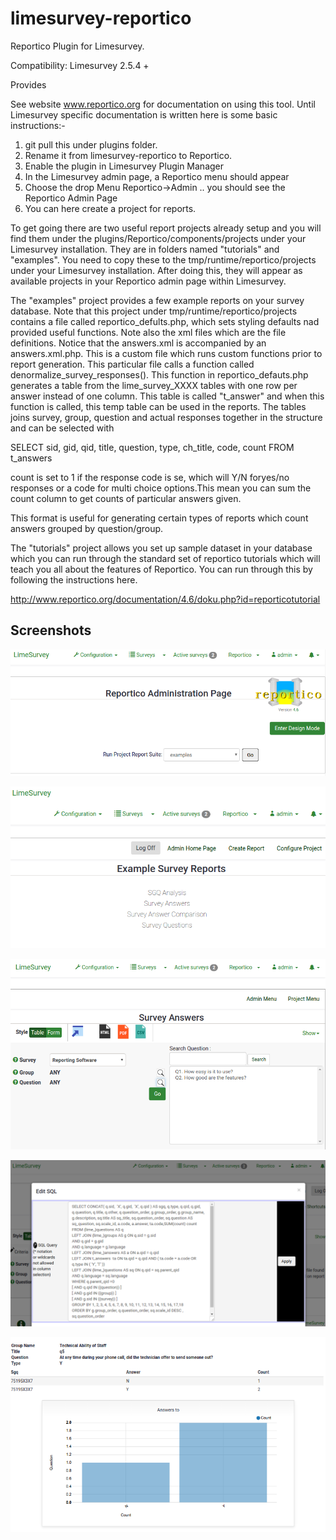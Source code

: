 # limesurvey-reportico

Reportico Plugin for Limesurvey.

Compatibility: Limesurvey 2.5.4 +

Provides 


See website www.reportico.org for documentation on using this tool.
Until Limesurvey specific documentation is written here is some basic instructions:-

1. git pull this under plugins folder.
2. Rename it from limesurvey-reportico to Reportico.
3. Enable the plugin in Limesurvey Plugin Manager
4. In the Limesurvey admin page, a Reportico menu should appear
5. Choose the drop Menu Reportico->Admin .. you should see the Reportico Admin Page
6. You can here create a project for reports.

To get going there are two useful report projects already setup and you will find them under the plugins/Reportico/components/projects under your Limesurvey installation. They are in folders named "tutorials" and "examples". You need to copy these to the tmp/runtime/reportico/projects under your Limesurvey installation.
After doing this, they will appear as available projects in your Reportico admin page within Limesurvey.

The "examples" project provides a few example reports on your survey database. Note that this project under tmp/runtime/reportico/projects  contains a file called reportico_defults.php, which sets styling defaults nad provided useful functions. Note also the xml files which are the file definitions. Notice that the answers.xml is accompanied by an answers.xml.php. This is a custom file which runs custom functions prior to report generation. This particular file calls a function called denormalize_survey_responses(). This function in reportico_defauts.php generates a table from the lime_survey_XXXX tables with one row per answer instead of one column. This table is called "t_answer" and when this function is called, this temp table can be used in the reports. The tables joins survey, group, question and actual responses together in the structure and can be selected with

SELECT sid, gid, qid, title, question, type, ch_title, code, count
FROM t_answers

count is set to 1 if the response code is se, which will Y/N foryes/no responses or a code for multi choice options.This mean you can sum the count column to get counts of particular answers given.

This format is useful for generating certain types of reports which count answers grouped by question/group.

The "tutorials" project allows you set up  sample dataset in your database which you can run through the standard set of reportico tutorials which will teach you all about the features of Reportico. You can run through this by following the instructions here.

http://www.reportico.org/documentation/4.6/doku.php?id=reporticotutorial

## Screenshots

![Administration Page](/components/images/lsadmin.png?raw=true "Administration Page")


![Menu Page](/components/images/lsmenu.png?raw=true "Menu Page")


![Criteria Page](/components/images/lscriteria.png?raw=true "Criteria Page")


![Edit Query Page](/components/images/lssql.png?raw=true "Edit Query Page")


![Report Output Page](/components/images/lsoutput.png?raw=true "Report Output Page")
